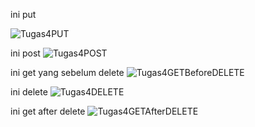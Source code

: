 ini put

![Tugas4PUT](https://github.com/user-attachments/assets/f6a564ad-b230-4377-a194-7a6d788a8008)

ini post
![Tugas4POST](https://github.com/user-attachments/assets/f1f7abbf-6bfa-410d-893a-4917a2a9b3d9)

ini get yang sebelum delete
![Tugas4GETBeforeDELETE](https://github.com/user-attachments/assets/3ddff433-5ca6-40e2-b3c9-cb645b18254b)


ini delete
![Tugas4DELETE](https://github.com/user-attachments/assets/a7f8fc75-aae1-4b39-9fe6-c0a373493720)


ini get after delete
![Tugas4GETAfterDELETE](https://github.com/user-attachments/assets/c48ed907-ce55-475f-aa93-88a3532e7bcf)
